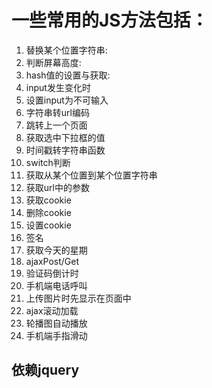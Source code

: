 # 一些常用的JS方法包括：</br>
1. 替换某个位置字符串:</br>
2. 判断屏幕高度:</br>
3. hash值的设置与获取:</br>
4. input发生变化时</br>
5. 设置input为不可输入</br>
6. 字符串转url编码</br>
7. 跳转上一个页面</br>
8. 获取选中下拉框的值</br>
9. 时间戳转字符串函数</br>
10. switch判断</br>
11. 获取从某个位置到某个位置字符串</br>
12. 获取url中的参数</br>
13. 获取cookie</br>
14. 删除cookie</br>
15. 设置cookie</br>
16. 签名</br>
17. 获取今天的星期</br>
18. ajaxPost/Get</br>
19. 验证码倒计时</br>
20. 手机端电话呼叫</br>
21. 上传图片时先显示在页面中</br>
22. ajax滚动加载</br>
23. 轮播图自动播放</br>
24. 手机端手指滑动</br>
## 依赖jquery
